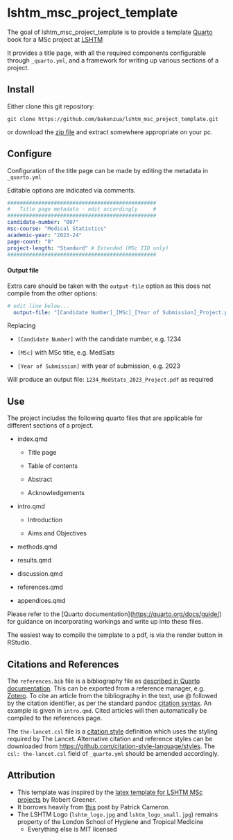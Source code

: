 # lshtm_msc_project_template

The goal of lshtm_msc_project_template is to provide a template [Quarto](https://quarto.org) book for a MSc project at [LSHTM](https://www.lshtm.ac.uk)

It provides a title page, with all the required components configurable through `_quarto.yml`, and a framework for writing up various sections of a project.

## Install

Either clone this git repository:

```         
git clone https://github.com/bakenzua/lshtm_msc_project_template.git
```

or download the [zip file](https://github.com/bakenzua/lshtm_msc_project_template/archive/refs/heads/master.zip) and extract somewhere appropriate on your pc.

## Configure

Configuration of the title page can be made by editing the metadata in `_quarto.yml`

Editable options are indicated via comments.

``` yaml
################################################
#   Title page metadata - edit accordingly     #
################################################
candidate-number: "007"
msc-course: "Medical Statistics"
academic-year: "2023-24"
page-count: "0"
project-length: "Standard" # Extended (MSc IID only)
################################################
```

#### Output file

Extra care should be taken with the `output-file` option as this does not compile from the other options:

``` yaml
# edit line below...
  output-file: "[Candidate Number]_[MSc]_[Year of Submission]_Project.pdf"
```

Replacing

-   `[Candidate Number]` with the candidate number, e.g. 1234

-   `[MSc]` with MSc title, e.g. MedSats

-   `[Year of Submission]` with year of submission, e.g. 2023

Will produce an output file: `1234_MedStats_2023_Project.pdf` as required

## Use

The project includes the following quarto files that are applicable for different sections of a project.

-   index.qmd

    -   Title page

    -   Table of contents

    -   Abstract

    -   Acknowledgements

-   intro.qmd

    -   Introduction

    -   Aims and Objectives

-   methods.qmd

-   results.qmd

-   discussion.qmd

-   references.qmd

-   appendices.qmd

Please refer to the \[Quarto documentation\](https://quarto.org/docs/guide/) for guidance on incorporating workings and write up into these files.

The easiest way to compile the template to a pdf, is via the render button in RStudio.

## Citations and References

The `references.bib` file is a bibliography file as [described in Quarto documentation](https://quarto.org/docs/authoring/citations.html#bibliography-files). This can be exported from a reference manager, e.g. [Zotero](https://www.zotero.org/). To cite an article from the bibliography in the text, use \@ followed by the citation identifier, as per the standard pandoc [citation syntax](https://quarto.org/docs/authoring/citations.html#sec-citations). An example is given in `intro.qmd`. Cited articles will then automatically be compiled to the references page.

The `the-lancet.csl` file is a [citation style](https://citationstyles.org/) definition which uses the styling required by The Lancet. Alternative citation and reference styles can be downloaded from <https://github.com/citation-style-language/styles>. The `csl: the-lancet.csl` field of `_quarto.yml` should be amended accordingly.

## Attribution

-   This template was inspired by the [latex template for LSHTM MSc projects](https://www.overleaf.com/latex/templates/lshtm-msc-project-template/ddvdhnnrcwbz) by Robert Greener.
-   It borrows heavily from [this](https://cameronpatrick.com/post/2023/07/quarto-thesis-formatting) post by Patrick Cameron.
-   The LSHTM Logo (`lshtm_logo.jpg` and `lshtm_logo_small.jpg`) remains property of the London School of Hygiene and Tropical Medicine
    -   Everything else is MIT licensed
